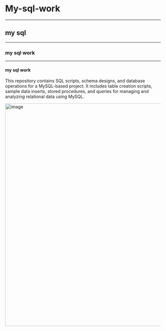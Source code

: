 # My-sql-work
---
## my sql
---
### my sql work
---
#### my sql work
This repository contains SQL scripts, schema designs, and database operations for a MySQL-based project. It includes table creation scripts, sample data inserts, stored procedures, and queries for managing and analyzing relational data using MySQL.

<img width="1280" height="720" alt="image" src="https://github.com/user-attachments/assets/270ddc45-b4db-4722-8cc1-425c7f4a45bb" />
